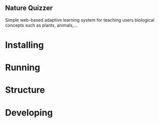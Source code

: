 Nature Quizzer
--------------

Simple web-based adaptive learning system for teaching users biological concepts such as plants, animals,...

Installing
==========

Running
=======


Structure
=========

Developing
==========